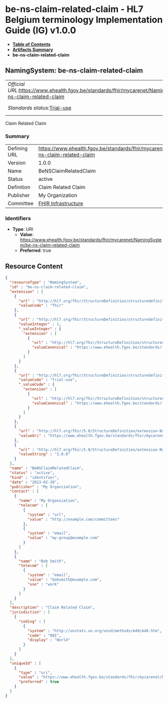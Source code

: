 # be-ns-claim-related-claim - HL7 Belgium terminology Implementation Guide (IG) v1.0.0

* [**Table of Contents**](toc.md)
* [**Artifacts Summary**](artifacts.md)
* **be-ns-claim-related-claim**

## NamingSystem: be-ns-claim-related-claim 

| | | |
| :--- | :--- | :--- |
| *Official URL*:https://www.ehealth.fgov.be/standards/fhir/mycarenet/NamingSystem/be-ns-claim-related-claim | *Version*:1.0.0 | |
| *Standards status:*[Trial-use](http://hl7.org/fhir/R4/versions.html#std-process) | [Maturity Level](http://hl7.org/fhir/versions.html#maturity): 1 | *Computable Name*:BeNSClaimRelatedClaim |

 
Claim Related Claim 

### Summary

| | |
| :--- | :--- |
| Defining URL | https://www.ehealth.fgov.be/standards/fhir/mycarenet/NamingSystem/be-ns-claim-related-claim |
| Version | 1.0.0 |
| Name | BeNSClaimRelatedClaim |
| Status | active |
| Definition | Claim Related Claim |
| Publisher | My Organization |
| Committee | [FHIR Infrastructure](http://terminology.hl7.org/6.5.0/CodeSystem-hl7-work-group.html#hl7-work-group-fhir) |

### Identifiers

* **Type**: URI
  * **Value**: https://www.ehealth.fgov.be/standards/fhir/mycarenet/NamingSystem/be-ns-claim-related-claim
  * **Preferred**: true



## Resource Content

```json
{
  "resourceType" : "NamingSystem",
  "id" : "be-ns-claim-related-claim",
  "extension" : [
    {
      "url" : "http://hl7.org/fhir/StructureDefinition/structuredefinition-wg",
      "valueCode" : "fhir"
    },
    {
      "url" : "http://hl7.org/fhir/StructureDefinition/structuredefinition-fmm",
      "valueInteger" : 1,
      "_valueInteger" : {
        "extension" : [
          {
            "url" : "http://hl7.org/fhir/StructureDefinition/structuredefinition-conformance-derivedFrom",
            "valueCanonical" : "https://www.ehealth.fgov.be/standards/fhir/mycarenet/ImplementationGuide/hl7.fhir.be.mycarenet"
          }
        ]
      }
    },
    {
      "url" : "http://hl7.org/fhir/StructureDefinition/structuredefinition-standards-status",
      "valueCode" : "trial-use",
      "_valueCode" : {
        "extension" : [
          {
            "url" : "http://hl7.org/fhir/StructureDefinition/structuredefinition-conformance-derivedFrom",
            "valueCanonical" : "https://www.ehealth.fgov.be/standards/fhir/mycarenet/ImplementationGuide/hl7.fhir.be.mycarenet"
          }
        ]
      }
    },
    {
      "url" : "http://hl7.org/fhir/5.0/StructureDefinition/extension-NamingSystem.url",
      "valueUri" : "https://www.ehealth.fgov.be/standards/fhir/mycarenet/NamingSystem/be-ns-claim-related-claim"
    },
    {
      "url" : "http://hl7.org/fhir/5.0/StructureDefinition/extension-NamingSystem.version",
      "valueString" : "1.0.0"
    }
  ],
  "name" : "BeNSClaimRelatedClaim",
  "status" : "active",
  "kind" : "identifier",
  "date" : "2023-02-28",
  "publisher" : "My Organization",
  "contact" : [
    {
      "name" : "My Organization",
      "telecom" : [
        {
          "system" : "url",
          "value" : "http://example.com/committees"
        },
        {
          "system" : "email",
          "value" : "my-group@example.com"
        }
      ]
    },
    {
      "name" : "Bob Smith",
      "telecom" : [
        {
          "system" : "email",
          "value" : "bobsmith@example.com",
          "use" : "work"
        }
      ]
    }
  ],
  "description" : "Claim Related Claim",
  "jurisdiction" : [
    {
      "coding" : [
        {
          "system" : "http://unstats.un.org/unsd/methods/m49/m49.htm",
          "code" : "001",
          "display" : "World"
        }
      ]
    }
  ],
  "uniqueId" : [
    {
      "type" : "uri",
      "value" : "https://www.ehealth.fgov.be/standards/fhir/mycarenet/NamingSystem/be-ns-claim-related-claim",
      "preferred" : true
    }
  ]
}

```
